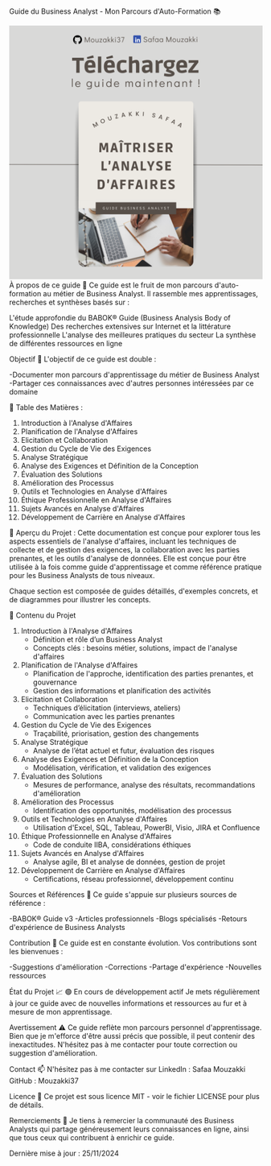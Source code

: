 Guide du Business Analyst - Mon Parcours d'Auto-Formation 📚

![logo](assets/images/bookBA.png)
À propos de ce guide 🎯
Ce guide est le fruit de mon parcours d'auto-formation au métier de Business Analyst. Il rassemble mes apprentissages, recherches et synthèses basés sur :

L'étude approfondie du BABOK® Guide (Business Analysis Body of Knowledge)
Des recherches extensives sur Internet et la littérature professionnelle
L'analyse des meilleures pratiques du secteur
La synthèse de différentes ressources en ligne

Objectif 🚀
L'objectif de ce guide est double :

-Documenter mon parcours d'apprentissage du métier de Business Analyst
-Partager ces connaissances avec d'autres personnes intéressées par ce domaine

📝 Table des Matières :
1. Introduction à l'Analyse d'Affaires
2. Planification de l'Analyse d'Affaires
3. Elicitation et Collaboration
4. Gestion du Cycle de Vie des Exigences
5. Analyse Stratégique
6. Analyse des Exigences et Définition de la Conception
7. Évaluation des Solutions
8. Amélioration des Processus
9. Outils et Technologies en Analyse d'Affaires
10. Éthique Professionnelle en Analyse d'Affaires
11. Sujets Avancés en Analyse d'Affaires
12. Développement de Carrière en Analyse d'Affaires
    
📖 Aperçu du Projet :
Cette documentation est conçue pour explorer tous les aspects essentiels de l'analyse d'affaires, incluant les techniques de collecte et de gestion des exigences, la collaboration avec les parties prenantes, et les outils d'analyse de données. Elle est conçue pour être utilisée à la fois comme guide d'apprentissage et comme référence pratique pour les Business Analysts de tous niveaux.

Chaque section est composée de guides détaillés, d'exemples concrets, et de diagrammes pour illustrer les concepts.

  
📝 Contenu du Projet
1. Introduction à l'Analyse d'Affaires
     - Définition et rôle d’un Business Analyst
     - Concepts clés : besoins métier, solutions, impact de l'analyse d'affaires
2. Planification de l'Analyse d'Affaires
     - Planification de l'approche, identification des parties prenantes, et gouvernance
     - Gestion des informations et planification des activités
3. Elicitation et Collaboration
     - Techniques d’élicitation (interviews, ateliers)
     - Communication avec les parties prenantes
4. Gestion du Cycle de Vie des Exigences
     - Traçabilité, priorisation, gestion des changements
5. Analyse Stratégique
     - Analyse de l’état actuel et futur, évaluation des risques
6. Analyse des Exigences et Définition de la Conception
     - Modélisation, vérification, et validation des exigences
7. Évaluation des Solutions
     - Mesures de performance, analyse des résultats, recommandations d'amélioration
8. Amélioration des Processus
     - Identification des opportunités, modélisation des processus
9. Outils et Technologies en Analyse d'Affaires
     - Utilisation d'Excel, SQL, Tableau, PowerBI, Visio, JIRA et Confluence
10. Éthique Professionnelle en Analyse d'Affaires
     - Code de conduite IIBA, considérations éthiques
11. Sujets Avancés en Analyse d'Affaires
     - Analyse agile, BI et analyse de données, gestion de projet
12. Développement de Carrière en Analyse d'Affaires
     - Certifications, réseau professionnel, développement continu


Sources et Références 📖
Ce guide s'appuie sur plusieurs sources de référence :

-BABOK® Guide v3
-Articles professionnels
-Blogs spécialisés
-Retours d'expérience de Business Analysts

Contribution 🤝
Ce guide est en constante évolution. Vos contributions sont les bienvenues :

-Suggestions d'amélioration
-Corrections
-Partage d'expérience
-Nouvelles ressources

État du Projet 📈
🟢 En cours de développement actif
Je mets régulièrement à jour ce guide avec de nouvelles informations et ressources au fur et à mesure de mon apprentissage.


Avertissement ⚠️
Ce guide reflète mon parcours personnel d'apprentissage. Bien que je m'efforce d'être aussi précis que possible, il peut contenir des inexactitudes. N'hésitez pas à me contacter pour toute correction ou suggestion d'amélioration.


Contact 📫
N'hésitez pas à me contacter sur LinkedIn : Safaa Mouzakki
GitHub : Mouzakki37


Licence 📜
Ce projet est sous licence MIT - voir le fichier LICENSE pour plus de détails.


Remerciements 🙏
Je tiens à remercier la communauté des Business Analysts qui partage généreusement leurs connaissances en ligne, ainsi que tous ceux qui contribuent à enrichir ce guide.

Dernière mise à jour : 25/11/2024